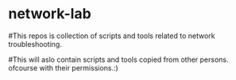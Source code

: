 # network-lab
#This repos is collection of scripts and tools related to network troubleshooting.

#This will aslo contain scripts and tools copied from other persons. ofcourse with their permissions.:)

